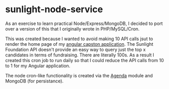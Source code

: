 # sunlight-node-service

As an exercise to learn practical Node/Express/MongoDB, I decided to port over a version of this that I originally wrote in PHP/MySQL/Cron.

This was created because I wanted to avoid making 10 API calls jsut to render the home page of my <a href="https://github.com/sdotson/campaign-finance">angular capston application</a>. The Sunlight Foundation API doesn't provide an easy way to query just the top x candidates in terms of fundraising. There are literally 100s. As a result I created this cron job to run daily so that I could reduce the API calls from 10 to 1 for my Angular application.

The node cron-like functionality is created via the <a href="https://github.com/rschmukler/agenda">Agenda</a> module and MongoDB (for persistance).
